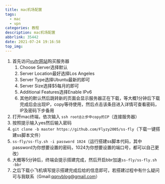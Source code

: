 ```yaml
---
title: mac机场配置
tags:
  - mac
  - vpn
categories: 教程
description: mac机场配置
abbrlink: 35442
date: 2021-07-24 19:16:58
top_img:
---
```


1. 首先访问[vultr网站](https://my.vultr.com/)购买服务器
   1. Choose Server选择默认
   2. Server Location最好选择Los Angeles
   3. Server Type选择Ubuntu最新的即可
   4. Server Size选择$5每月的即可
   5. Additional Features选择Enable IPv6
   6. 其他的默认然后跳转新的页面会显示服务器正在下载，等大概1分钟后下载完成后会出现IP，copy等待使用，然后点击该条目进入详情可查看密码，IP及密码下步备用
2. 打开mac终端，依次输入
   `ssh root@上步中copy的IP`（连接服务器）
3. 按照提示输入yes然后输入密码
4. `git clone -b master https://github.com/Flyzy2005/ss-fly`（下载一键搭建ss脚本文件）
5. `ss-fly/ss-fly.sh -i password 1024`（运行搭建ss脚本代码，其中password为你想要设置的密码，1024为你想要设置的端口号，都可以自己更改）
6. 大概等5分钟后，终端会提示搭建完成，然后开启bbr加速`ss-fly/ss-fly.sh -bbr`
7. 之后下载小飞机填写提示搭建完成后给的信息即可，若搭建过程中有什么疑问可与我联系（Gmail:[qqnvblog@gmail.com](mailto:qqnvblog@gmail.com)）
